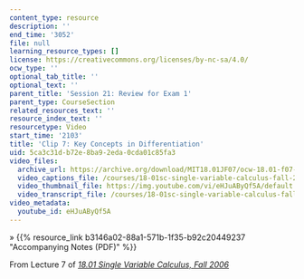 ```yaml
---
content_type: resource
description: ''
end_time: '3052'
file: null
learning_resource_types: []
license: https://creativecommons.org/licenses/by-nc-sa/4.0/
ocw_type: ''
optional_tab_title: ''
optional_text: ''
parent_title: 'Session 21: Review for Exam 1'
parent_type: CourseSection
related_resources_text: ''
resource_index_text: ''
resourcetype: Video
start_time: '2103'
title: 'Clip 7: Key Concepts in Differentiation'
uid: 5ca3c31d-b72e-8ba9-2eda-0cda01c85fa3
video_files:
  archive_url: https://archive.org/download/MIT18.01JF07/ocw-18.01-f07-lec07_300k.mp4
  video_captions_file: /courses/18-01sc-single-variable-calculus-fall-2010/d45f10ebe1fe5060a5373dc68c4fd0ca_eHJuAByQf5A.vtt
  video_thumbnail_file: https://img.youtube.com/vi/eHJuAByQf5A/default.jpg
  video_transcript_file: /courses/18-01sc-single-variable-calculus-fall-2010/8428b6e9a1357ba3cef1556de71cc154_eHJuAByQf5A.pdf
video_metadata:
  youtube_id: eHJuAByQf5A
---
```


» {{% resource_link b3146a02-88a1-571b-1f35-b92c20449237 "Accompanying Notes (PDF)" %}}

From Lecture 7 of [_18.01 Single Variable Calculus, Fall 2006_](/courses/18-01-single-variable-calculus-fall-2006/video_galleries/video-lectures)

